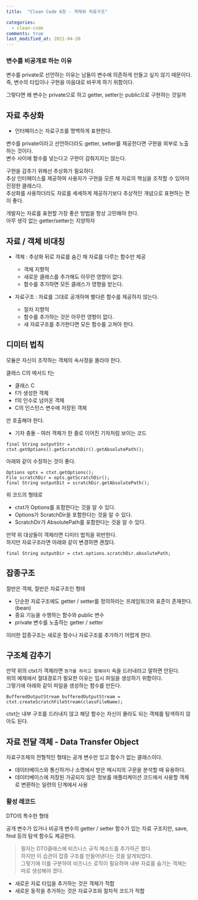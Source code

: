 ```yaml
---
title:  "Clean Code 6장 - 객체와 자료구조"

categories:
  - clean-code
comments: true
last_modified_at: 2021-04-20
---
```


### 변수를 비공개로 하는 이유
변수를 private로 선언하는 이유는 남들이 변수에 의존하게 만들고 싶지 않기 때문이다.
즉, 변수의 타입이나 구현을 마음대로 바꾸게 하기 위함이다.

그렇다면 왜 변수는 private으로 하고 getter, setter는 public으로 구현하는 것일까

## 자료 추상화
* 인터페이스는 자료구조를 명백하게 표현한다.

변수를 private이라고 선언하더라도 getter, setter를 제공한다면 구현을 외부로 노출하는 것이다. <br>
변수 사이에 함수를 넣는다고 구현이 감춰지지는 않는다.

구현을 감추기 위해선 추상화가 필요하다. <br>
추상 인터페이스를 제공하여 사용자가 구현을 모른 채 자료의 핵심을 조작할 수 있어야 진정한 클래스다. <br>
추상화를 사용하더라도 자료를 세세하게 제공하기보다 추상적인 개념으로 표현하는 편이 좋다. <br>

개발자는 자료를 표현할 가장 좋은 방법을 항상 고민해야 한다. <br>
아무 생각 없는 getter/setter는 지양하자

## 자료 / 객체 비대칭

* 객체 : 추상화 뒤로 자료를 숨긴 채 자료를 다루는 함수만 제공
  * 객체 지향적
  * 새로운 클래스를 추가해도 아무런 영향이 없다.
  * 함수를 추가하면 모든 클래스가 영향을 받는다.

* 자료구조 : 자료를 그대로 공개하며 별다른 함수를 제공하지 않는다.
  * 절차 지향적
  * 함수를 추가하는 것은 아무런 영향이 없다.
  * 새 자료구조를 추가한다면 모든 함수를 고쳐야 한다.

## 디미터 법칙
모듈은 자신이 조작하는 객체의 속사정을 몰라야 한다.

클래스 C의 메서드 f는
* 클래스 C
* f가 생성한 객체
* f의 인수로 넘어온 객체
* C의 인스턴스 변수에 저장된 객체

만 호출해야 한다.

* 기차 충돌 - 여러 객체가 한 줄로 이어진 기차처럼 보이는 코드

```
final String outputStr = ctxt.getOptions().getScratchDir().getAbsolutePath();
```

아래와 같이 수정하는 것이 좋다.

```
Options opts = ctxt.getOptions();
File scratchDir = opts.getScratchDir();
final String outputDit = scratchDir.getAbsolutePath();
```

위 코드의 형태로 
* ctxt가 Options를 포함한다는 것을 알 수 있다.
* Options가 ScratchDir을 포함한다는 것을 알 수 있다.
* ScratchDir가 AbsolutePath를 포함한다는 것을 알 수 있다.

만약 위 대상들이 객체라면 디미터 법칙을 위반한다.<br>
하지만 자료구조라면 아래와 같이 변경하면 괜찮다.

```
final String outputDir = ctxt.options.scratchDir.absolutePath;
```

## 잡종구조
절반은 객체, 절반은 자료구조인 형태

* 단순한 자료구조에도 getter / setter를 정의하라는 프레임워크와 표준이 존재한다. (bean)
* 중요 기능을 수행하는 함수와 public 변수
* private 변수를 노출하는 getter / setter

이러한 잡종구조는 새로운 함수나 자료구조를 추가하기 어렵게 한다.

## 구조체 감추기
만약 위의 ctxt가 객체라면 `뭔가를 하라고 말해야지` 속을 드러내라고 말하면 안된다. <br>
위의 예제에서 절대경로가 필요한 이유는 임시 파일을 생성하기 위함이다. <br>
그렇기에 아래와 같이 파일을 생성하는 함수를 만든다.

```
BufferedOutputStream bufferedOutputStream = ctxt.createScratchFileStream(classFileName);
```

ctxt는 내부 구조를 드러내지 않고 해당 함수는 자신이 몰라도 되는 객체를 탐색하지 않아도 된다.

## 자료 전달 객체 - Data Transfer Object
자료구조체의 전형적인 형태는 공개 변수만 있고 함수가 없는 클래스이다.

* 데이터베이스와 통신하거나 소켓에서 받은 메시지의 구문을 분석할 때 유용하다.
* 데이터베이스에 저장된 가공되지 않은 정보를 애플리케이션 코드에서 사용할 객체로 변환하는 일련의 단계에서 사용

### 활성 레코드
DTO의 특수한 형태

공개 변수가 있거나 비공개 변수의 getter / setter 함수가 있는 자료 구조지만, save, find 등의 탐색 함수도 제공한다.


> 필자는 DTO클래스에 비즈니스 규칙 메소드를 추가하곤 했다. <br>
하지만 이 습관이 잡종 구조를 만들어낸다는 것을 알게되었다. <br>
그렇기에 이를 구분하여 비즈니스 로직이 필요하며 내부 자료를 숨기는 객체는 따로 생성해야 겠다.


* 새로운 자료 타입을 추가하는 것은 객체가 적합
* 새로운 동작을 추가하는 것은 자료구조와 절차적 코드가 적합